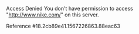 Access Denied You don't have permission to access "http://www.nike.com/" on this server.

Reference #18.2cb89e41.1567226863.88eac63